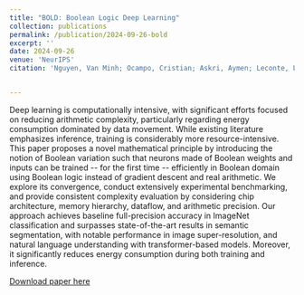 ```yaml
---
title: "BOLD: Boolean Logic Deep Learning"
collection: publications
permalink: /publication/2024-09-26-bold
excerpt: ''
date: 2024-09-26
venue: 'NeurIPS'
citation: 'Nguyen, Van Minh; Ocampo, Cristian; Askri, Aymen; Leconte, Louis; <b>Tran, Ba-Hien</b>. BOLD: Boolean Logic Deep Learning. In <i>Advances in Neural Information Processing Systems</i>, 2024.'


---
```

Deep learning is computationally intensive, with significant efforts focused on reducing arithmetic complexity, particularly regarding energy consumption dominated by data movement. While existing literature emphasizes inference, training is considerably more resource-intensive. This paper proposes a novel mathematical principle by introducing the notion of Boolean variation such that neurons made of Boolean weights and inputs can be trained -- for the first time -- efficiently in Boolean domain using Boolean logic instead of gradient descent and real arithmetic. We explore its convergence, conduct extensively experimental benchmarking, and provide consistent complexity evaluation by considering chip architecture, memory hierarchy, dataflow, and arithmetic precision. Our approach achieves baseline full-precision accuracy in ImageNet classification and surpasses state-of-the-art results in semantic segmentation, with notable performance in image super-resolution, and natural language understanding with transformer-based models. Moreover, it significantly reduces energy consumption during both training and inference.


[Download paper here](https://arxiv.org/pdf/2405.16339)
